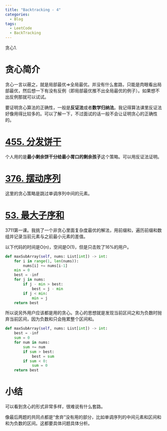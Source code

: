 ```yaml
---
title: "Backtracking - 4"
categories:
  - Blog
tags:
  - LeetCode
  - BackTracking
---
```


贪心1.

# 贪心简介

贪心一言以蔽之，就是局部最优=>全局最优。并没有什么套路，只能是肉眼看出局部最优，然后想一下有没有反例（即局部最优推不出全局最优的例子）。如果想不出反例那就可以试试。

要证明贪心算法的正确性，一般是**反证法**或者**数学归纳法**。我记得算法课里反证法好像用得比较多的。可以了解一下，不过面试的话一般不会让证明贪心的正确性的。

# [455. 分发饼干](https://leetcode-cn.com/problems/assign-cookies/)

个人用的是**最小剩余饼干分给最小胃口的剩余孩子**这个策略。可以用反证法证明。

# [376. 摆动序列](https://leetcode-cn.com/problems/wiggle-subsequence/)

这里的贪心策略是跳过单调序列中间的元素。

# [53. 最大子序和](https://leetcode-cn.com/problems/maximum-subarray/)

3711第一课。我挑了一个非贪心里面复杂度最优的解法，用前缀和，遍历前缀和数组并记录当前元素与之前最小元素的差值。

以下代码的时间是O(n)，空间是O(1)，但是只击败了16%的用户。

```python
def maxSubArray(self, nums: List[int]) -> int:
    for i in range(1, len(nums)):
        nums[i] += nums[i-1]
    min = 0
    best = -inf
    for j in nums:
        if j - min > best:
            best = j - min
        if j < min:
            min = j
    return best
```

所以说另外用户应该都是用的贪心。贪心的思想就是发现当前区间之和为负数时抛弃当前区间，因为负数和只会拖累整个区间和。

```python
def maxSubArray(self, nums: List[int]) -> int:
    best = -inf
    sum = 0
    for num in nums:
        sum += num
        if sum > best:
            best = sum
        if sum < 0:
            sum = 0
    return best
```

# 小结

可以看到贪心的形式非常多样，很难说有什么套路。

像最后两题的共同点都是“舍弃”没有用的部分，比如单调序列的中间元素和区间和和为负数的区间。这都要具体问题具体分析。
